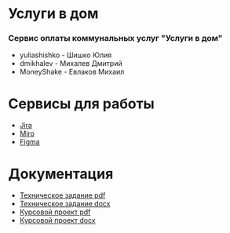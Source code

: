 # Услуги в дом
### Сервис оплаты коммунальных услуг "Услуги в дом"

* yuliashishko - Шишко Юлия
* dmikhalev - Михалев Дмитрий
* MoneyShake - Евлаков Михаил

# Сервисы для работы
* [Jira](https://team-1613742229482.atlassian.net/jira/software/projects/MDS/boards/1)
* [Miro](https://miro.com/app/board/o9J_lOSEFVE=/)
* [Figma](https://www.figma.com/file/GBFgLYotUzHEIXUfyqTi0u/TP?node-id=0%3A1)

# Документация
* [Техническое задание pdf](https://github.com/dmikhalev/metering-devices-service/blob/master/Documentation/Technical_task.pdf)
* [Техническое задание docx](https://github.com/dmikhalev/metering-devices-service/blob/master/Documentation/Technical_task.docx)
* [Курсовой проект pdf](https://github.com/dmikhalev/metering-devices-service/blob/master/Documentation/Course_project_1_att.pdf)
* [Курсовой проект docx](https://github.com/dmikhalev/metering-devices-service/blob/master/Documentation/Course_project_1_att.docx)